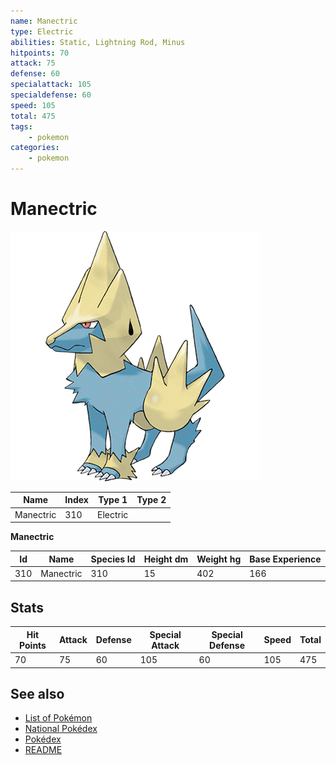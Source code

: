 ```yaml
---
name: Manectric
type: Electric
abilities: Static, Lightning Rod, Minus
hitpoints: 70
attack: 75
defense: 60
specialattack: 105
specialdefense: 60
speed: 105
total: 475
tags:
    - pokemon
categories:
    - pokemon
---
```


# Manectric


![Manectric](images/310.png)

| **Name** | **Index** | **Type 1** | **Type 2** |
|----|----|----|----|
| Manectric | 310 | Electric  |  |

**Manectric** 




| **Id** | **Name** | **Species Id** | **Height dm** | **Weight hg** | **Base Experience** |
|--------|----------|----------------|------------|------------|---------------------|
| 310 | Manectric | 310 | 15 | 402 | 166 |



## Stats

| **Hit Points** | **Attack** | **Defense** | **Special Attack** | **Special Defense** | **Speed** | **Total** |
|----------------|------------|-------------|--------------------|---------------------|-----------|-----------|
| 70 | 75 | 60 | 105 | 60 | 105 | 475 |

## See also

- [List of Pokémon](../pokemon.md)
- [National Pokédex](../national_pokedex.md)
- [Pokédex](../pokedex.md)
- [README](../README.md)
